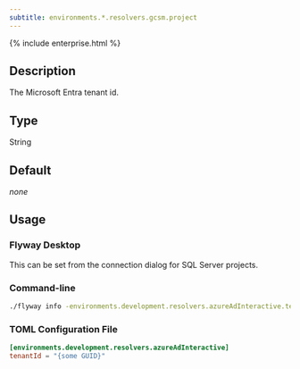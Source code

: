 ```yaml
---
subtitle: environments.*.resolvers.gcsm.project
---
```


{% include enterprise.html %}

## Description

The Microsoft Entra tenant id.

## Type

String

## Default

<i>none</i>

## Usage

### Flyway Desktop

This can be set from the connection dialog for SQL Server projects.

### Command-line

```bash
./flyway info -environments.development.resolvers.azureAdInteractive.tenantId='{some GUID}'
```

### TOML Configuration File

```toml
[environments.development.resolvers.azureAdInteractive]
tenantId = "{some GUID}"
```
